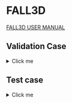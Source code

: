 # FALL3D

[FALL3D USER MANUAL](https://fall3d-suite.gitlab.io/fall3d/chapters/overview.html)

## Validation Case 

<details>
  <summary>Click me</summary>

### Raikoke 

- The Raikoke-2019 run case considers a deterministic (single scenario) SO2 dispersal simulation from the June 2019 Raikoke eruption. The simulation is driven by GFS model wind fields. 

- To fetch the LFS objects for the Raikoke-2019 test case, run this command:

```shell
module load git-lfs # needs to be installed on Thea
git submodule update --init
```

#### Leonardo 

<details>
  <summary>Click me</summary>

**Baremetal**

```shell
reframe \
    -C power-capping/configuration/leonardo.py \
    -c power-capping/applications/fall3d/fall3d.py \
    --prefix $SCRATCH/REFRAME-FALL3D \
    --keep-stage-files \
    --dont-restage \
    --performance-report \
    --module-mappings power-capping/applications/fall3d/leonardo_modmap.txt \
    -S build_locally=True \
    -p default \
    -J qos=normal \
    -J account=cin_staff \
    -n fall3d_raikoke_test \
    -S fall3d_raikoke_test.execution_mode=baremetal \
    --dry-run
```

**Container**

At the moment we assume that the SIF image has already been pulled/build to the local file system. Thus, please see [HPCCM_FALL3D](./hpccm/README.md) for more information on the build process. Eventually we might consider opening the remote registry to the public and have Singularity automatically pull the image at runtime.  

```shell
reframe \
    -C power-capping/configuration/leonardo.py \
    -c power-capping/applications/fall3d/fall3d.py \
    --prefix $SCRATCH/REFRAME-FALL3D \
    --keep-stage-files \
    --performance-report \
    -M openmpi:openmpi/4.1.6--nvhpc--24.3 \
    -p default \
    -J qos=normal \
    -J account=cin_staff \
    -n fall3d_raikoke_test \
    -S fall3d_raikoke_test.execution_mode=container \
    -S fall3d_raikoke_test.image=$SCRATCH/POWER_CAPPING/SIF_IMAGES/fall3d.sif \
    --dry-run
```

</details>

#### Thea

<details>
  <summary>Click me</summary>

**Baremetal**

```shell
reframe \
    -C power-capping/configuration/thea.py \
    -c power-capping/applications/fall3d/fall3d.py \
    --prefix $SCRATCH/REFRAME-FALL3D \
    --keep-stage-files \
    --dont-restage \
    --performance-report \
    --module-mappings power-capping/applications/fall3d/thea_modmap.txt \
    -p default \
    -n fall3d_raikoke_test \
    -S fall3d_raikoke_test.execution_mode=baremetal \
    --dry-run
```

**Container**

```shell
reframe \
  -C power-capping/configuration/thea.py \
  -c power-capping/applications/fall3d/fall3d_thea.py \
  -s $HOME/REFRAME-FALL3D-TEST \
  -n fall3d_raikoke_test \
  --dry-run
```

</details>

</details>


## Test case


<details>
  <summary>Click me</summary>

#### Leonardo 

<details>
  <summary>Click me</summary>

**Baremetal**

```shell
reframe \
    -C power-capping/configuration/leonardo.py \
    -c power-capping/applications/fall3d/fall3d.py \
    --prefix $SCRATCH/REFRAME-FALL3D \
    --keep-stage-files \
    --dont-restage \
    --performance-report \
    --module-mappings power-capping/applications/fall3d/leonardo_modmap.txt \
    -S build_locally=True \
    -p default \
    -J qos=normal \
    -J account=cin_staff \
    -n fall3d_raikoke_large_test \
    -S fall3d_raikoke_large_test.execution_mode=baremetal \
    --dry-run
```

| asctime                | reframe version | job_completion_time     | info                                                                    | modules                               | result | executable                                                                                                        | executable_opts               | system   | partition | environ | descr                               | job_nodelist                           | num_tasks_per_node | num_cpus_per_task | num_gpus_per_node | num_tasks | exclusive_access | elapsed_time_value | elapsed_time_unit |
|------------------------|-----------------|-------------------------|--------------------------------------------------------------------------|----------------------------------------|--------|-------------------------------------------------------------------------------------------------------------------|-------------------------------|----------|-----------|---------|--------------------------------------|----------------------------------------|--------------------|-------------------|-------------------|----------|-----------------|--------------------|-------------------|
| 2025-01-21T12:35:59    | reframe 4.7.2  | 2025-01-21T12:35:55     | fall3d_raikoke_large_test %num_gpus=8 /1aacb0d6 @leonardo:booster+default | nvhpc,netcdf-fortran,cmake,openmpi     | pass   | /leonardo_scratch/large/userinternal/mredenti/REFRAME-FALL3D-BAREMETAL/stage/leonardo/booster/default/build_fall3d/build/bin/Fall3d.x | All,Raikoke-2019.inp,4,2,1     | leonardo | booster   | default | Fall3d Raikoke-2019 large test      | lrdn2926,lrdn2946                       | 4                  | 8                 | 4                 | 8        | true            | 566.0              | s                 |
| 2025-01-21T14:07:50    | reframe 4.7.2  | 2025-01-21T14:07:46     | fall3d_raikoke_large_test %num_gpus=4 /bd4223ae @leonardo:booster+default | nvhpc,netcdf-fortran,cmake,openmpi     | pass   | /leonardo_scratch/large/userinternal/mredenti/REFRAME-FALL3D-BAREMETAL/stage/leonardo/booster/default/build_fall3d/build/bin/Fall3d.x | All,Raikoke-2019.inp,2,2,1     | leonardo | booster   | default | Fall3d Raikoke-2019 large test      | lrdn0508                                | 4                  | 8                 | 4                 | 4        | true            | 856.0              | s                 |
| 2025-01-21T14:10:03    | reframe 4.7.2  | 2025-01-21T14:09:58     | fall3d_raikoke_large_test %num_gpus=16 /4a520641 @leonardo:booster+default | nvhpc,netcdf-fortran,cmake,openmpi     | pass   | /leonardo_scratch/large/userinternal/mredenti/REFRAME-FALL3D-BAREMETAL/stage/leonardo/booster/default/build_fall3d/build/bin/Fall3d.x | All,Raikoke-2019.inp,4,4,1     | leonardo | booster   | default | Fall3d Raikoke-2019 large test      | lrdn2300,lrdn2562,lrdn2582,lrdn2606      | 4                  | 8                 | 4                 | 16       | true            | 359.0              | s                 |



**Container**

At the moment we assume that the SIF image has already been pulled/build to the local file system. Thus, please see [HPCCM_FALL3D](./hpccm/README.md) for more information on the build process. Eventually we might consider opening the remote registry to the public and have Singularity automatically pull the image at runtime.  

```shell
reframe \
    -C power-capping/configuration/leonardo.py \
    -c power-capping/applications/fall3d/fall3d.py \
    --prefix $SCRATCH/REFRAME-FALL3D \
    --keep-stage-files \
    --performance-report \
    -M openmpi:openmpi/4.1.6--nvhpc--24.3 \
    -p default \
    -J qos=normal \
    -J account=cin_staff \
    -n fall3d_raikoke_large_test \
    -S fall3d_raikoke_large_test.execution_mode=container \
    -S fall3d_raikoke_large_test.image=$SCRATCH/POWER_CAPPING/SIF_IMAGES/fall3d.sif \
    --dry-run
```

| asctime                | reframe version | job_completion_time     | info                                                                   | modules | result | executable                                                                                                                                                                                                                                                                                                                                                               | executable_opts                      | system   | partition | environ | descr                               | job_nodelist                              | num_tasks_per_node | num_cpus_per_task | num_gpus_per_node | num_tasks | exclusive_access | elapsed_time_value | elapsed_time_unit |
|------------------------|-----------------|-------------------------|-------------------------------------------------------------------------|---------|--------|---------------------------------------------------------------------------------------------------------------------------------------------------------------------------------------------------------------------------------------------------------------------------------------------------------------------------------------------------------------------------|---------------------------------------|----------|-----------|---------|--------------------------------------|-------------------------------------------|--------------------|-------------------|-------------------|----------|-----------------|--------------------|-------------------|
| 2025-01-21T12:09:02    | reframe 4.7.2  | 2025-01-21T12:08:56     | fall3d_raikoke_large_test %num_gpus=16 /4a520641 @leonardo:booster+default | openmpi | pass   | singularity exec -B"/leonardo_scratch/large/userinternal/mredenti/POWER_CAPPING/power-capping/applications/fall3d/raikoke-2019-large:/leonardo_scratch/large/userinternal/mredenti/POWER_CAPPING/power-capping/applications/fall3d/raikoke-2019-large" -B"/leonardo_scratch/large/userinternal/mredenti/REFRAME-FALL3D-CONTAINER/stage/leonardo/booster/default/fall3d_raikoke_large_test_4a520641:/rfm_workdir" --nv --pwd /rfm_workdir --no-home /leonardo_scratch/large/userinternal/mredenti/POWER_CAPPING/SIF_IMAGES/fall3d_take2.sif Fall3d.x | All Raikoke-2019.inp 4 4 1           | leonardo | booster   | default | Fall3d Raikoke-2019 large test      | lrdn0371,lrdn0396,lrdn3204,lrdn3210        | 4                  | 8                 | 4                 | 16       | true            | 362.0              | s                 |
| 2025-01-21T12:10:17    | reframe 4.7.2  | 2025-01-21T12:10:10     | fall3d_raikoke_large_test %num_gpus=8 /1aacb0d6 @leonardo:booster+default   | openmpi | pass   | singularity exec -B"/leonardo_scratch/large/userinternal/mredenti/POWER_CAPPING/power-capping/applications/fall3d/raikoke-2019-large:/leonardo_scratch/large/userinternal/mredenti/POWER_CAPPING/power-capping/applications/fall3d/raikoke-2019-large" -B"/leonardo_scratch/large/userinternal/mredenti/REFRAME-FALL3D-CONTAINER/stage/leonardo/booster/default/fall3d_raikoke_large_test_1aacb0d6:/rfm_workdir" --nv --pwd /rfm_workdir --no-home /leonardo_scratch/large/userinternal/mredenti/POWER_CAPPING/SIF_IMAGES/fall3d_take2.sif Fall3d.x | All Raikoke-2019.inp 4 2 1           | leonardo | booster   | default | Fall3d Raikoke-2019 large test      | lrdn0402,lrdn0406                         | 4                  | 8                 | 4                 | 8        | true            | 561.0              | s                 |
| 2025-01-21T12:15:09    | reframe 4.7.2  | 2025-01-21T12:15:03     | fall3d_raikoke_large_test %num_gpus=4 /bd4223ae @leonardo:booster+default   | openmpi | pass   | singularity exec -B"/leonardo_scratch/large/userinternal/mredenti/POWER_CAPPING/power-capping/applications/fall3d/raikoke-2019-large:/leonardo_scratch/large/userinternal/mredenti/POWER_CAPPING/power-capping/applications/fall3d/raikoke-2019-large" -B"/leonardo_scratch/large/userinternal/mredenti/REFRAME-FALL3D-CONTAINER/stage/leonardo/booster/default/fall3d_raikoke_large_test_bd4223ae:/rfm_workdir" --nv --pwd /rfm_workdir --no-home /leonardo_scratch/large/userinternal/mredenti/POWER_CAPPING/SIF_IMAGES/fall3d_take2.sif Fall3d.x | All Raikoke-2019.inp 2 2 1           | leonardo | booster   | default | Fall3d Raikoke-2019 large test      | lrdn2995                                  | 4                  | 8                 | 4                 | 4        | true            | 854.0              | s                 |


</details>

#### Thea

<details>
  <summary>Click me</summary>

**Baremetal**

```shell
reframe \
    -C power-capping/configuration/thea.py \
    -c power-capping/applications/fall3d/fall3d.py \
    --prefix $SCRATCH/REFRAME-FALL3D \
    --keep-stage-files \
    --dont-restage \
    --performance-report \
    --module-mappings power-capping/applications/fall3d/thea_modmap.txt \
    -p default \
    -n fall3d_raikoke_test \
    -S fall3d_raikoke_test.execution_mode=baremetal \
    --dry-run
```

**Container**

```shell
reframe \
  -C power-capping/configuration/thea.py \
  -c power-capping/applications/fall3d/fall3d_thea.py \
  -s $HOME/REFRAME-FALL3D \
  -n fall3d_raikoke_large_test \
  --dry-run
```

  </details>